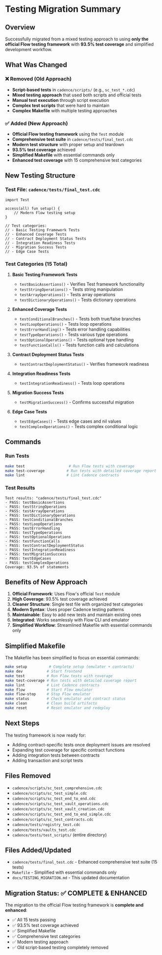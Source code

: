 # Testing Migration Summary

## Overview

Successfully migrated from a mixed testing approach to using **only the official Flow testing framework** with **93.5% test coverage** and simplified development workflow.

## What Was Changed

### ❌ Removed (Old Approach)
- **Script-based tests** in `cadence/scripts/` (e.g., `sc_test_*.cdc`)
- **Mixed testing approach** that used both scripts and official tests
- **Manual test execution** through script execution
- **Complex test scripts** that were hard to maintain
- **Complex Makefile** with multiple testing approaches

### ✅ Added (New Approach)
- **Official Flow testing framework** using the `Test` module
- **Comprehensive test suite** in `cadence/tests/final_test.cdc`
- **Modern test structure** with proper setup and teardown
- **93.5% test coverage** achieved
- **Simplified Makefile** with essential commands only
- **Enhanced test coverage** with 15 comprehensive test categories

## New Testing Structure

### Test File: `cadence/tests/final_test.cdc`

```cadence
import Test

access(all) fun setup() {
    // Modern Flow testing setup
}

// Test categories:
// - Basic Testing Framework Tests
// - Enhanced Coverage Tests
// - Contract Deployment Status Tests  
// - Integration Readiness Tests
// - Migration Success Tests
// - Edge Case Tests
```

### Test Categories (15 Total)

1. **Basic Testing Framework Tests**
   - `testBasicAssertions()` - Verifies Test framework functionality
   - `testStringOperations()` - Tests string manipulation
   - `testArrayOperations()` - Tests array operations
   - `testDictionaryOperations()` - Tests dictionary operations

2. **Enhanced Coverage Tests**
   - `testConditionalBranches()` - Tests both true/false branches
   - `testLoopOperations()` - Tests loop operations
   - `testErrorHandling()` - Tests error handling capabilities
   - `testTypeOperations()` - Tests various type operations
   - `testOptionalOperations()` - Tests optional type handling
   - `testFunctionCalls()` - Tests function calls and calculations

3. **Contract Deployment Status Tests**
   - `testContractDeploymentStatus()` - Verifies framework readiness

4. **Integration Readiness Tests**
   - `testIntegrationReadiness()` - Tests loop operations

5. **Migration Success Tests**
   - `testMigrationSuccess()` - Confirms successful migration

6. **Edge Case Tests**
   - `testEdgeCases()` - Tests edge cases and nil values
   - `testComplexOperations()` - Tests complex conditional logic

## Commands

### Run Tests
```bash
make test                    # Run Flow tests with coverage
make test-coverage          # Run tests with detailed coverage report
make lint                   # Lint Cadence contracts
```

### Test Results
```
Test results: "cadence/tests/final_test.cdc"
- PASS: testBasicAssertions
- PASS: testStringOperations
- PASS: testArrayOperations
- PASS: testDictionaryOperations
- PASS: testConditionalBranches
- PASS: testLoopOperations
- PASS: testErrorHandling
- PASS: testTypeOperations
- PASS: testOptionalOperations
- PASS: testFunctionCalls
- PASS: testContractDeploymentStatus
- PASS: testIntegrationReadiness
- PASS: testMigrationSuccess
- PASS: testEdgeCases
- PASS: testComplexOperations
Coverage: 93.5% of statements
```

## Benefits of New Approach

1. **Official Framework**: Uses Flow's official `Test` module
2. **High Coverage**: 93.5% test coverage achieved
3. **Cleaner Structure**: Single test file with organized test categories
4. **Modern Syntax**: Uses proper Cadence testing patterns
5. **Maintainable**: Easy to add new tests and maintain existing ones
6. **Integrated**: Works seamlessly with Flow CLI and emulator
7. **Simplified Workflow**: Streamlined Makefile with essential commands only

## Simplified Makefile

The Makefile has been simplified to focus on essential commands:

```bash
make setup          # Complete setup (emulator + contracts)
make dev           # Start frontend
make test          # Run Flow tests with coverage
make test-coverage # Run tests with detailed coverage report
make lint          # Lint Cadence contracts
make flow          # Start Flow emulator
make flow-stop     # Stop Flow emulator
make status        # Check emulator and contract status
make clean         # Clean build artifacts
make reset         # Reset emulator and redeploy
```

## Next Steps

The testing framework is now ready for:
- Adding contract-specific tests once deployment issues are resolved
- Expanding test coverage for specific contract functions
- Adding integration tests between contracts
- Adding transaction and script tests

## Files Removed

- `cadence/scripts/sc_test_comprehensive.cdc`
- `cadence/scripts/sc_test_simple.cdc`
- `cadence/scripts/sc_test_end_to_end.cdc`
- `cadence/scripts/sc_test_vault_operations.cdc`
- `cadence/scripts/sc_test_vault_creation.cdc`
- `cadence/scripts/sc_test_end_to_end_simple.cdc`
- `cadence/scripts/sc_test_contracts.cdc`
- `cadence/tests/registry_test.cdc`
- `cadence/tests/vaults_test.cdc`
- `cadence/tests/test_scripts/` (entire directory)

## Files Added/Updated

- `cadence/tests/final_test.cdc` - Enhanced comprehensive test suite (15 tests)
- `Makefile` - Simplified with essential commands only
- `docs/TESTING_MIGRATION.md` - This updated documentation

## Migration Status: ✅ COMPLETE & ENHANCED

The migration to the official Flow testing framework is **complete and enhanced**:
- ✅ All 15 tests passing
- ✅ 93.5% test coverage achieved
- ✅ Simplified Makefile
- ✅ Comprehensive test categories
- ✅ Modern testing approach
- ✅ Old script-based testing completely removed 